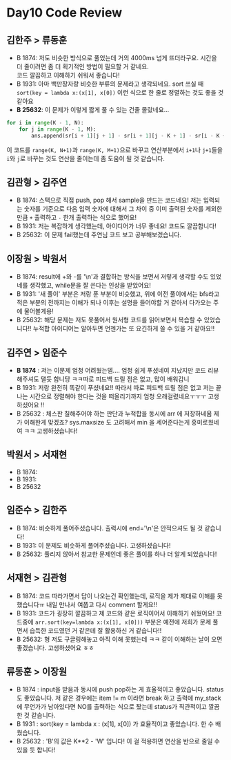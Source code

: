 # Day10 Code Review

## 김한주 > 류동훈

- B 1874: 저도 비슷한 방식으로 풀었는데 거의 4000ms 넘게 뜨더라구요. 시간을 더 줄이려면 좀 더 획기적인 방법이 필요할 거 같네요.  
코드 깔끔하고 이해하기 쉬워서 좋습니다!
- B 1931: 아마 백만장자랑 비슷한 부류의 문제라고 생각되네요. sort 쓰실 때 `sort(key = lambda x:(x[1], x[0])` 이런 식으로 한 줄로 정렬하는 것도 좋을 것 같아요
- <b>B 25632</b>: 이 문제가 이렇게 짧게 풀 수 있는 건줄 몰랐네요...  
```python
for i in range(K - 1, N):
    for j in range(K - 1, M):
        ans.append(sr[i + 1][j + 1] - sr[i + 1][j - K + 1] - sr[i - K + 1][j + 1] + sr[i - K + 1][j - K + 1])
```
이 코드를 `range(K, N+1)`과 `range(K, M+1)`으로 바꾸고 연산부분에서 `i+1`나 `j+1`들을 `i`와 `j`로 바꾸는 것도 연산을 줄이는데 좀 도움이 될 것 같습니다.

## 김관형 > 김주연

- B 1874: 스택으로 직접 push, pop 해서 sample을 만드는 코드네요!
저는 입력되는 숫자를 기준으로 다음 입력 숫자에 대해서 그 차이 중 이미 출력된 숫자를 제외한 만큼 `+` 출력하고 `-` 한개 출력하는 식으로 했어요!
- B 1931: 저는 복잡하게 생각했는데, 아이디어가 너무 좋네요! 코드도 깔끔합니다!
- B 25632: 이 문제 fail했는데 주연님 코드 보고 공부해보겠습니다.

## 이장원 > 박원서

- B 1874: result에 +와 -를 '\n'과 결합하는 방식을 보면서 저렇게 생각할 수도 있었네를 생각했고, while문을 잘 쓴다는 인상을 받았어요!
- B 1931: '새 풀이' 부분은 저랑 푼 부분이 비슷했고, 위에 이전 풀이에서는 bfs라고 적은 부분의 전까지는 이해가 되나 이후는 설명을 들어야할 거 같아서 다가오는 주에 물어볼게용!
- B 25632: 해당 문제는 저도 못풀어서 원서형 코드를 읽어보면서 복습할 수 있었습니다!! 누적합 아이디어는 알아두면 언젠가는 또 요긴하게 쓸 수 있을 거 같아요!!

## 김주연 > 임준수

- **B 1874** : 저는 이문제 엄청 어려웠는뎀.... 엄청 쉽게 푸셨네여 지났지만 코드 리뷰해주셔도 댈듯 합니당 ㅋㅋ따로 피드백 드릴 점은 없고, 많이 배워갑니
- B 1931: 저랑 완전히 똑같이 푸셨네요!! 따라서 따로 피드백 드릴 점은 없고 저는 끝나는 시간으로 정렬해야 한다는 것을 떠올리기까지 엄청 오래걸렸네요ㅜㅜㅜ 고생하셨어요 !!
- B 25632 : 체스판 칠해주어야 하는 판단과 누적합을 동시에 arr 에 저장하네욤 제가 이해한게 맞겠죠? sys.maxsize 도 고려해서 min 을 세어준다는게 흥미로웠네여 ㅋㅋ 고생하셨습니다!

## 박원서 > 서재현

- B 1874:
- B 1931:
- B 25632

## 임준수 > 김한주

- B 1874: 비슷하게 풀어주셨습니다. 출력시에 end='\n'은 안적으셔도 될 것 같습니다!
- B 1931: 이 문제도 비슷하게 풀어주셨습니다. 고생하셨습니다!
- B 25632: 풀리지 않아서 참고한 문제인데 좋은 풀이를 하나 더 알게 되었습니다!

## 서재현 > 김관형

- B 1874: 코드 따라가면서 답이 나오는건 확인했는데, 로직을 제가 제대로 이해를 못했습니다ㅠ 내일 만나서 여쭙고 다시 comment 할게요!!
- B 1931: 코드가 굉장히 깔끔하고 제 코드와 같은 로직이어서 이해하기 쉬웠어요! 코드중에  `arr.sort(key=lambda x:(x[1], x[0]))` 부분은 예전에 저희가 문제 풀면서 습득한 코드였던 거 같은데 잘 활용하신 거 같습니다!!
- B 25632: 형 저도 구글링해놓고 아직 이해 못했는데 ㅋㅋ 같이 이해하는 날이 오면 좋겠습니다. 고생하셨어요 ㅎㅎ

## 류동훈 > 이장원

- B 1874 : input을 받음과 동시에 push pop하는 게 효율적이고 좋았습니다. status도 좋았습니다. 저 같은 경우에는 item != m 이라면 break 하고 출력에 my_stack에 무언가가 남아있다면 NO를 출력하는 식으로 짰는데 status가 직관적이고 깔끔한 것 같습니다.
- B 1931 : sort(key = lambda x : (x[1], x[0]) 가 효율적이고 좋았습니다. 한 수 배웠습니다. 
- B 25632 : 'B'의 값은 K**2 - 'W' 입니다! 이 걸 적용하면 연산을 반으로 줄일 수 있을 듯 합니다!
